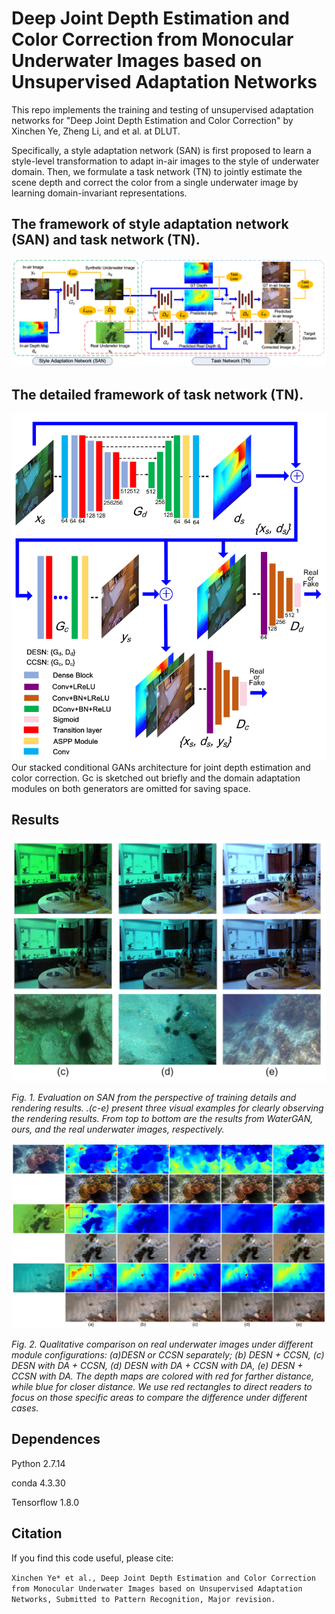 # Deep Joint Depth Estimation and Color Correction from Monocular Underwater Images based on Unsupervised Adaptation Networks

This repo implements the training and testing of unsupervised adaptation networks for "Deep Joint Depth Estimation and Color Correction" by Xinchen Ye, Zheng Li, and et al. at DLUT.

Specifically, a style adaptation network (SAN) is first proposed to learn a style-level transformation to adapt in-air images to the style of underwater domain. Then, we formulate a task network (TN) to jointly estimate the scene depth and correct the color from a single underwater image by learning domain-invariant representations.

## The framework of style adaptation network (SAN) and task network (TN).
![](https://github.com/2017lizheng/DESN-CCSN/blob/master/images/frame.png)

## The detailed framework of task network (TN).
![](https://github.com/2017lizheng/DESN-CCSN/blob/master/images/TNframe.png)
Our stacked conditional GANs architecture for joint depth estimation
and color correction. Gc is sketched out briefly and the domain adaptation
modules on both generators are omitted for saving space.

## Results
![](https://github.com/2017lizheng/DESN-CCSN/blob/master/images/SAN.png)

*Fig. 1. Evaluation on SAN from the perspective of training details and rendering results. .(c-e) present three visual examples for clearly observing the rendering results. From top to bottom are the results from WaterGAN, ours, and the real underwater images, respectively.*

![](https://github.com/2017lizheng/DESN-CCSN/blob/master/images/TN.png)

*Fig. 2. Qualitative comparison on real underwater images under different module configurations: (a)DESN or CCSN separately; (b) DESN + CCSN, (c) DESN with DA + CCSN, (d) DESN with DA + CCSN with DA, (e) DESN + CCSN with DA. The depth maps are colored with red for farther distance, while blue for closer distance. We use red rectangles to direct readers to focus on those specific areas to compare the difference under different cases.*



## Dependences

Python 2.7.14 

conda 4.3.30

Tensorflow 1.8.0

## Citation 
If you find this code useful, please cite:

` Xinchen Ye* et al., Deep Joint Depth Estimation and Color Correction from Monocular Underwater Images based on Unsupervised Adaptation Networks, Submitted to Pattern Recognition, Major revision. `


